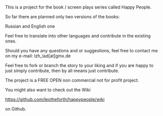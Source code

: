 This is a project for the book / screen plays series called Happy People. 

So far there are planned only two versions of the books:

Russian and English one

Feel free to translate into other languages and contribute in the existing ones. 

Should you have any questions and or suggestions, feel free to contact me on my e-mail: lzh_lad[at]gmx.de 

Feel free to fork or branch the story to your liking and if you are happy to just simply contribute, then by all means just contribute. 

The project is a FREE OPEN non commercial not for profit project. 

You might also want to check out the Wiki 

https://github.com/leotheforth/happypeople/wiki 

on Github.
